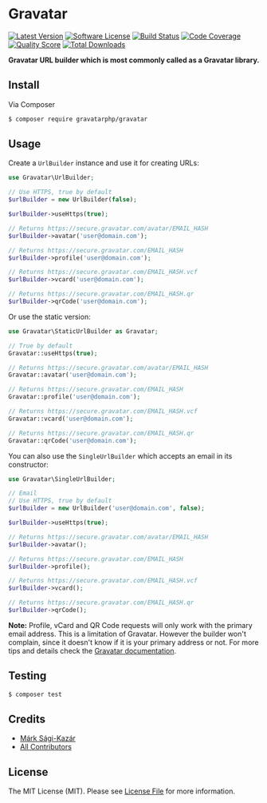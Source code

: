 # Gravatar

[![Latest Version](https://img.shields.io/github/release/gravatarphp/gravatar.svg?style=flat-square)](https://github.com/gravatarphp/gravatar/releases)
[![Software License](https://img.shields.io/badge/license-MIT-brightgreen.svg?style=flat-square)](LICENSE)
[![Build Status](https://img.shields.io/travis/gravatarphp/gravatar.svg?style=flat-square)](https://travis-ci.org/gravatarphp/gravatar)
[![Code Coverage](https://img.shields.io/scrutinizer/coverage/g/gravatarphp/gravatar.svg?style=flat-square)](https://scrutinizer-ci.com/g/gravatarphp/gravatar)
[![Quality Score](https://img.shields.io/scrutinizer/g/gravatarphp/gravatar.svg?style=flat-square)](https://scrutinizer-ci.com/g/gravatarphp/gravatar)
[![Total Downloads](https://img.shields.io/packagist/dt/gravatarphp/gravatar.svg?style=flat-square)](https://packagist.org/packages/gravatarphp/gravatar)

**Gravatar URL builder which is most commonly called as a Gravatar library.**


## Install

Via Composer

``` bash
$ composer require gravatarphp/gravatar
```


## Usage

Create a `UrlBuilder` instance and use it for creating URLs:

``` php
use Gravatar\UrlBuilder;

// Use HTTPS, true by default
$urlBuilder = new UrlBuilder(false);

$urlBuilder->useHttps(true);

// Returns https://secure.gravatar.com/avatar/EMAIL_HASH
$urlBuilder->avatar('user@domain.com');

// Returns https://secure.gravatar.com/EMAIL_HASH
$urlBuilder->profile('user@domain.com');

// Returns https://secure.gravatar.com/EMAIL_HASH.vcf
$urlBuilder->vcard('user@domain.com');

// Returns https://secure.gravatar.com/EMAIL_HASH.qr
$urlBuilder->qrCode('user@domain.com');
```

Or use the static version:

``` php
use Gravatar\StaticUrlBuilder as Gravatar;

// True by default
Gravatar::useHttps(true);

// Returns https://secure.gravatar.com/avatar/EMAIL_HASH
Gravatar::avatar('user@domain.com');

// Returns https://secure.gravatar.com/EMAIL_HASH
Gravatar::profile('user@domain.com');

// Returns https://secure.gravatar.com/EMAIL_HASH.vcf
Gravatar::vcard('user@domain.com');

// Returns https://secure.gravatar.com/EMAIL_HASH.qr
Gravatar::qrCode('user@domain.com');
```

You can also use the `SingleUrlBuilder` which accepts an email in its constructor:

``` php
use Gravatar\SingleUrlBuilder;

// Email
// Use HTTPS, true by default
$urlBuilder = new UrlBuilder('user@domain.com', false);

$urlBuilder->useHttps(true);

// Returns https://secure.gravatar.com/avatar/EMAIL_HASH
$urlBuilder->avatar();

// Returns https://secure.gravatar.com/EMAIL_HASH
$urlBuilder->profile();

// Returns https://secure.gravatar.com/EMAIL_HASH.vcf
$urlBuilder->vcard();

// Returns https://secure.gravatar.com/EMAIL_HASH.qr
$urlBuilder->qrCode();
```

**Note:** Profile, vCard and QR Code requests will only work with the primary email address. This is a limitation of Gravatar. However the builder won't complain, since it doesn't know if it is your primary address or not. For more tips and details check the [Gravatar documentation](http://gravatar.com/site/implement/).


## Testing

``` bash
$ composer test
```


## Credits

- [Márk Sági-Kazár](https://github.com/sagikazarmark)
- [All Contributors](https://github.com/gravatarphp/gravatar/contributors)


## License

The MIT License (MIT). Please see [License File](LICENSE) for more information.

